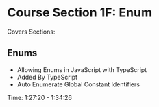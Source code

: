 # Course Section 1F: Enum

Covers Sections:

## Enums

- Allowing Enums in JavaScript with TypeScript
- Added By TypeScript
- Auto Enumerate Global Constant Identifiers

Time: 1:27:20 - 1:34:26
